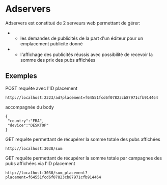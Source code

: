 # Adservers
Adservers est constitué de 2 serveurs web permettant de gérer:
* - les demandes de publicités de la part d'un éditeur pour un emplacement publicité donné
* - l'affichage des publicités réussis avec possibilité de recevoir la somme des prix des pubs affichées 

## Exemples
POST requête avec l'ID placement 
```
http://localhost:2323/ad?placement=f64551fcd6f07823cb87971cfb914464
```
accompagnée du body
```
{
 "country":"FRA",
 "device":"DESKTOP"
}
```
GET requête permettant de récupérer la somme totale des pubs affichées
```
http://localhost:3030/sum
```
GET requête permettant de récupérer la somme totale par campagnes des pubs affichées via l'ID placement
```
http://localhost:3030/sum_placement?placement=f64551fcd6f07823cb87971cfb914464
```
